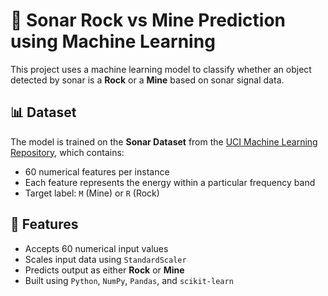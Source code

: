 # 🧭 Sonar Rock vs Mine Prediction using Machine Learning

This project uses a machine learning model to classify whether an object detected by sonar is a **Rock** or a **Mine** based on sonar signal data.

## 📊 Dataset

The model is trained on the **Sonar Dataset** from the [UCI Machine Learning Repository](https://archive.ics.uci.edu/ml/datasets/Connectionist+Bench+%28Sonar,+Mines+vs.+Rocks%29), which contains:
- 60 numerical features per instance
- Each feature represents the energy within a particular frequency band
- Target label: `M` (Mine) or `R` (Rock)

## 🚀 Features

- Accepts 60 numerical input values
- Scales input data using `StandardScaler`
- Predicts output as either **Rock** or **Mine**
- Built using `Python`, `NumPy`, `Pandas`, and `scikit-learn`

